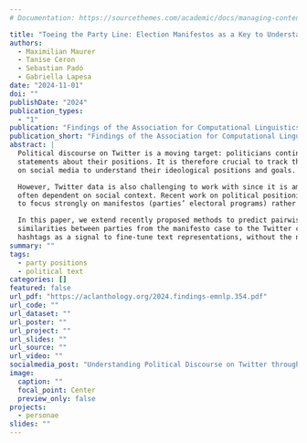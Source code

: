 ```yaml
---
# Documentation: https://sourcethemes.com/academic/docs/managing-content/

title: "Toeing the Party Line: Election Manifestos as a Key to Understand Political Discourse on Twitter"
authors:
  - Maximilian Maurer
  - Tanise Ceron
  - Sebastian Padó
  - Gabriella Lapesa
date: "2024-11-01"
doi: ""
publishDate: "2024"
publication_types:
  - "1"
publication: "Findings of the Association for Computational Linguistics: EMNLP 2024"
publication_short: "Findings of the Association for Computational Linguistics: EMNLP 2024"
abstract: |
  Political discourse on Twitter is a moving target: politicians continuously make
  statements about their positions. It is therefore crucial to track their discourse
  on social media to understand their ideological positions and goals.

  However, Twitter data is also challenging to work with since it is ambiguous and
  often dependent on social context. Recent work on political positioning has tended
  to focus strongly on manifestos (parties’ electoral programs) rather than social media.

  In this paper, we extend recently proposed methods to predict pairwise positional
  similarities between parties from the manifesto case to the Twitter case, using
  hashtags as a signal to fine-tune text representations, without the need for manual annotation.
summary: ""
tags:
  - party positions
  - political text
categories: []
featured: false
url_pdf: "https://aclanthology.org/2024.findings-emnlp.354.pdf"
url_code: ""
url_dataset: ""
url_poster: ""
url_project: ""
url_slides: ""
url_source: ""
url_video: ""
socialmedia_post: "Understanding Political Discourse on Twitter through Election Manifestos. Maurer et al. (2024) present a method for predicting party positions from tweets."
image:
  caption: ""
  focal_point: Center
  preview_only: false
projects:
  - personae
slides: ""
---
```

